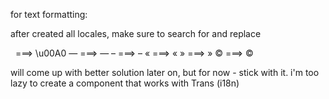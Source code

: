 for text formatting:

after created all locales, make sure to search for and replace

&nbsp; ===> \u00A0
&mdash; ===> —
&ndash; ===> –
&laquo; ===> «
&raquo; ===> »
&copy; ===> ©

will come up with better solution later on, but for now - stick with it. i'm too lazy to create a component that works with Trans (i18n)
